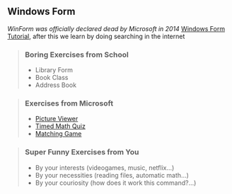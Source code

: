 ## Windows Form
*WinForm was officially declared dead by Microsoft in 2014*
[Windows Form Tutorial](https://docs.microsoft.com/en-us/visualstudio/ide/create-csharp-winform-visual-studio), after this we learn by doing searching in the internet

> ### Boring Exercises from School
> - Library Form
> - Book Class
> - Address Book 

> ### Exercises from Microsoft
>- [Picture Viewer](https://docs.microsoft.com/en-us/visualstudio/ide/tutorial-1-create-a-picture-viewer?view=vs-2022)
>- [Timed Math Quiz](https://docs.microsoft.com/en-us/visualstudio/ide/tutorial-2-create-a-timed-math-quiz?view=vs-2022)
>- [Matching Game](https://docs.microsoft.com/en-us/visualstudio/ide/tutorial-3-create-a-matching-game?view=vs-2022)

>### Super Funny Exercises from You
>- By your interests (videogames, music, netflix...)
>- By your necessities (reading files, automatic math...)
>- By your couriosity (how does it work this command?...)